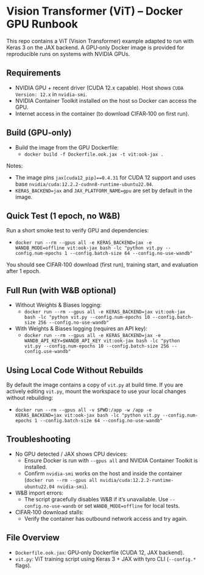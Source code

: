 # Vision Transformer (ViT) – Docker GPU Runbook

This repo contains a ViT (Vision Transformer) example adapted to run with Keras 3 on the JAX backend. A GPU‑only Docker image is provided for reproducible runs on systems with NVIDIA GPUs.

## Requirements
- NVIDIA GPU + recent driver (CUDA 12.x capable). Host shows `CUDA Version: 12.x` in `nvidia-smi`.
- NVIDIA Container Toolkit installed on the host so Docker can access the GPU.
- Internet access in the container (to download CIFAR‑100 on first run).

## Build (GPU‑only)
- Build the image from the GPU Dockerfile:
  - `docker build -f Dockerfile.ook.jax -t vit:ook-jax .`

Notes:
- The image pins `jax[cuda12_pip]==0.4.31` for CUDA 12 support and uses base `nvidia/cuda:12.2.2-cudnn8-runtime-ubuntu22.04`.
- `KERAS_BACKEND=jax` and `JAX_PLATFORM_NAME=gpu` are set by default in the image.

## Quick Test (1 epoch, no W&B)
Run a short smoke test to verify GPU and dependencies:
- `docker run --rm --gpus all -e KERAS_BACKEND=jax -e WANDB_MODE=offline vit:ook-jax bash -lc "python vit.py --config.num-epochs 1 --config.batch-size 64 --config.no-use-wandb"`

You should see CIFAR‑100 download (first run), training start, and evaluation after 1 epoch.

## Full Run (with W&B optional)
- Without Weights & Biases logging:
  - `docker run --rm --gpus all -e KERAS_BACKEND=jax vit:ook-jax bash -lc "python vit.py --config.num-epochs 10 --config.batch-size 256 --config.no-use-wandb"`
- With Weights & Biases logging (requires an API key):
  - `docker run --rm --gpus all -e KERAS_BACKEND=jax -e WANDB_API_KEY=$WANDB_API_KEY vit:ook-jax bash -lc "python vit.py --config.num-epochs 10 --config.batch-size 256 --config.use-wandb"`

## Using Local Code Without Rebuilds
By default the image contains a copy of `vit.py` at build time. If you are actively editing `vit.py`, mount the workspace to use your local changes without rebuilding:
- `docker run --rm --gpus all -v $PWD:/app -w /app -e KERAS_BACKEND=jax vit:ook-jax bash -lc "python vit.py --config.num-epochs 1 --config.batch-size 64 --config.no-use-wandb"`

## Troubleshooting
- No GPU detected / JAX shows CPU devices:
  - Ensure Docker is run with `--gpus all` and NVIDIA Container Toolkit is installed.
  - Confirm `nvidia-smi` works on the host and inside the container (`docker run --rm --gpus all nvidia/cuda:12.2.2-runtime-ubuntu22.04 nvidia-smi`).
- W&B import errors:
  - The script gracefully disables W&B if it’s unavailable. Use `--config.no-use-wandb` or set `WANDB_MODE=offline` for local tests.
- CIFAR‑100 download stalls:
  - Verify the container has outbound network access and try again.

## File Overview
- `Dockerfile.ook.jax`: GPU‑only Dockerfile (CUDA 12, JAX backend).
- `vit.py`: ViT training script using Keras 3 + JAX with tyro CLI (`--config.*` flags).

